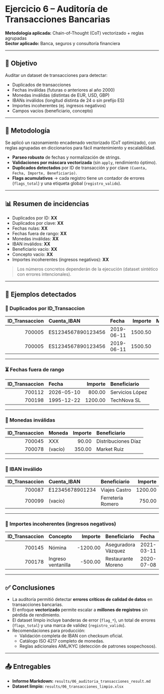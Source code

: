# Ejercicio 6 – Auditoría de Transacciones Bancarias

**Metodología aplicada:** Chain-of-Thought (CoT) vectorizado + reglas agrupadas  
**Sector aplicado:** Banca, seguros y consultoría financiera  

---

## 🎯 Objetivo
Auditar un dataset de transacciones para detectar:  
- Duplicados de transacciones  
- Fechas inválidas (futuras o anteriores al año 2000)  
- Monedas inválidas (distintas de EUR, USD, GBP)  
- IBANs inválidos (longitud distinta de 24 o sin prefijo ES)  
- Importes incoherentes (ej. ingresos negativos)  
- Campos vacíos (beneficiario, concepto)  

---

## 🧠 Metodología
Se aplicó un razonamiento encadenado vectorizado (CoT optimizado), con reglas agrupadas en diccionarios para fácil mantenimiento y escalabilidad.  

- **Parseo robusto** de fechas y normalización de strings.  
- **Validaciones por máscara vectorizada** (sin `apply`, rendimiento óptimo).  
- **Duplicados detectados** por ID de transacción y por clave `(Cuenta, Fecha, Importe, Beneficiario)`.  
- **Flags acumulativos** → cada registro tiene un contador de errores (`flags_total`) y una etiqueta global (`registro_valido`).  

---

## 📊 Resumen de incidencias
- Duplicados por ID: **XX**  
- Duplicados por clave: **XX**  
- Fechas nulas: **XX**  
- Fechas fuera de rango: **XX**  
- Monedas inválidas: **XX**  
- IBAN inválidos: **XX**  
- Beneficiario vacío: **XX**  
- Concepto vacío: **XX**  
- Importes incoherentes (ingresos negativos): **XX**

> Los números concretos dependerán de la ejecución (dataset sintético con errores intencionales).

---

## 📑 Ejemplos detectados

### 🔁 Duplicados por ID_Transaccion
| ID_Transaccion | Cuenta_IBAN        | Fecha       | Importe  | Moneda | Beneficiario     | Concepto         |
|---------------:|:-------------------|:------------|---------:|:------:|:-----------------|:-----------------|
| 700005         | ES1234567890123456 | 2019-06-11  |  1500.50 | EUR    | Comercial Álvarez| Transferencia    |
| 700005         | ES1234567890123456 | 2019-06-11  |  1500.50 | EUR    | Comercial Álvarez| Transferencia    |

---

### ⏳ Fechas fuera de rango
| ID_Transaccion | Fecha      | Importe | Beneficiario    |
|---------------:|:-----------|--------:|:----------------|
| 700112         | 2026-05-10 |  800.00 | Servicios López |
| 700198         | 1995-12-22 | 1200.00 | TechNova SL     |

---

### 💱 Monedas inválidas
| ID_Transaccion | Moneda | Importe | Beneficiario   |
|---------------:|:-------|--------:|:---------------|
| 700045         | XXX    |   90.00 | Distribuciones Díaz |
| 700078         | (vacío)|  350.00 | Market Ruiz     |

---

### 🏦 IBAN inválido
| ID_Transaccion | Cuenta_IBAN     | Beneficiario   | Importe |
|---------------:|:----------------|:---------------|--------:|
| 700087         | E12345678901234 | Viajes Castro  | 1200.00 |
| 700099         | (vacío)         | Ferretería Romero |  750.00 |

---

### 💸 Importes incoherentes (ingresos negativos)
| ID_Transaccion | Concepto           | Importe  | Beneficiario | Fecha       |
|---------------:|:-------------------|---------:|:-------------|:------------|
| 700145         | Nómina             | -1200.00 | Aseguradora Vázquez | 2021-03-11 |
| 700178         | Ingreso ventanilla |  -500.00 | Restaurante Moreno  | 2020-07-08 |

---

## ✅ Conclusiones
- La auditoría permitió detectar **errores críticos de calidad de datos** en transacciones bancarias.  
- El enfoque **vectorizado** permite escalar a **millones de registros** sin pérdida de rendimiento.  
- El dataset limpio incluye banderas de error (`flag_*`), un total de errores (`flags_total`) y una marca de validez (`registro_valido`).  
- Recomendaciones para producción:  
  - Validación completa de IBAN con checksum oficial.  
  - Catálogo ISO 4217 completo de monedas.  
  - Reglas adicionales AML/KYC (detección de patrones sospechosos).  

---

## 📤 Entregables
- **Informe Markdown:** `results/06_auditoria_transacciones_result.md`  
- **Dataset limpio:** `results/06_transacciones_limpio.xlsx`  
